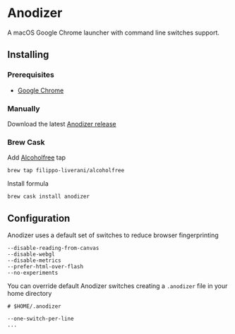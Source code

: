 # Anodizer
A macOS Google Chrome launcher with command line switches support.

## Installing

### Prerequisites
- [Google Chrome](https://www.google.com/chrome)

### Manually
Download the latest [Anodizer release](https://github.com/filippo-liverani/anodizer/releases/latest)

### Brew Cask
Add [Alcoholfree](https://github.com/filippo-liverani/homebrew-alcoholfree) tap
```
brew tap filippo-liverani/alcoholfree
```

Install formula
```
brew cask install anodizer
```

## Configuration
Anodizer uses a default set of switches to reduce browser fingerprinting
```
--disable-reading-from-canvas
--disable-webgl
--disable-metrics
--prefer-html-over-flash
--no-experiments
```

You can override default Anodizer switches creating a `.anodizer` file in your home directory
```
# $HOME/.anodizer

--one-switch-per-line
...
```
